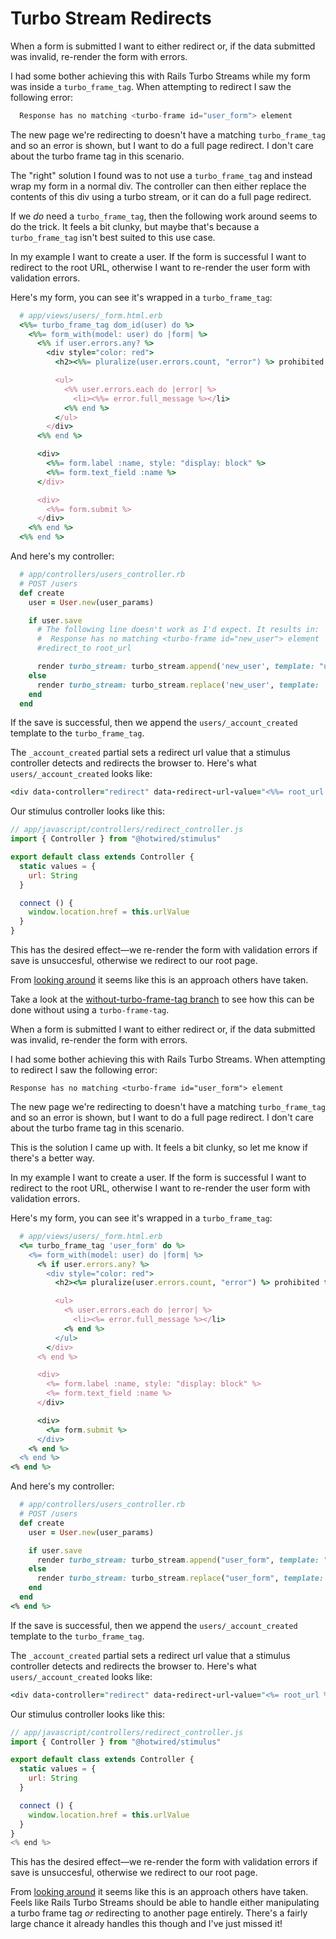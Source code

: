 # Turbo Stream Redirects

When a form is submitted I want to either redirect or, if the
data submitted was invalid, re-render the form with errors.

I had some bother achieving this with Rails Turbo Streams while my form
was inside a `turbo_frame_tag`. When attempting
to redirect I saw the following error:

```js
  Response has no matching <turbo-frame id="user_form"> element
```

The new page we're redirecting to doesn't have a matching `turbo_frame_tag`
and so an error is shown, but I want to do a full page redirect. I don't
care about the turbo frame tag in this scenario.

The "right" solution I found was to not use a `turbo_frame_tag` and instead
wrap my form in a normal div. The controller can then either replace the contents
of this div using a turbo stream, or it can do a full page redirect.

If we _do_ need a `turbo_frame_tag`, then the following work around seems to do the trick. It feels a bit clunky, but maybe that's because a `turbo_frame_tag` isn't best suited to this use case.

In my example I want to create a user. If the form is successful I want to redirect
to the root URL, otherwise I want to re-render the user form with validation errors.

Here's my form, you can see it's wrapped in a `turbo_frame_tag`:

```rb
  # app/views/users/_form.html.erb
  <%%= turbo_frame_tag dom_id(user) do %>
    <%%= form_with(model: user) do |form| %>
      <%% if user.errors.any? %>
        <div style="color: red">
          <h2><%%= pluralize(user.errors.count, "error") %> prohibited this user from being saved:</h2>

          <ul>
            <%% user.errors.each do |error| %>
              <li><%%= error.full_message %></li>
            <%% end %>
          </ul>
        </div>
      <%% end %>

      <div>
        <%%= form.label :name, style: "display: block" %>
        <%%= form.text_field :name %>
      </div>

      <div>
        <%%= form.submit %>
      </div>
    <%% end %>
  <%% end %>
```

And here's my controller:

```rb
  # app/controllers/users_controller.rb
  # POST /users
  def create
    user = User.new(user_params)

    if user.save
      # The following line doesn't work as I'd expect. It results in:
      #  Response has no matching <turbo-frame id="new_user"> element
      #redirect_to root_url

      render turbo_stream: turbo_stream.append('new_user', template: "users/_account_created")
    else
      render turbo_stream: turbo_stream.replace('new_user', template: 'users/_form', locals: { user: user})
    end
  end
```

If the save is successful, then we append the `users/_account_created` template to the `turbo_frame_tag`.

The `_account_created` partial sets a redirect url value that a stimulus controller detects and redirects the browser to. Here's what `users/_account_created` looks like:

```rb
<div data-controller="redirect" data-redirect-url-value="<%%= root_url %>"></div>
```

Our stimulus controller looks like this:

```js
// app/javascript/controllers/redirect_controller.js
import { Controller } from "@hotwired/stimulus"

export default class extends Controller {
  static values = {
    url: String
  }

  connect () {
    window.location.href = this.urlValue
  }
}
```

This has the desired effect—we re-render the form with validation errors
if save is unsuccesful, otherwise we redirect to our root page.

From [looking around](https://discuss.hotwired.dev/t/redirect-after-turbo-stream-response/2303/3?u=andystabler) it seems like this is an approach others have taken.

Take a look at the [without-turbo-frame-tag branch](https://github.com/AndyStabler/turbo-redirects/tree/without-turbo-frame-tag) to see how this can be done without using a `turbo-frame-tag`.








When a form is submitted I want to either redirect or, if the
data submitted was invalid, re-render the form with errors.

I had some bother achieving this with Rails Turbo Streams. When attempting
to redirect I saw the following error:

```
Response has no matching <turbo-frame id="user_form"> element
```

The new page we're redirecting to doesn't have a matching `turbo_frame_tag`
and so an error is shown, but I want to do a full page redirect. I don't
care about the turbo frame tag in this scenario.

This is the solution I came up with. It feels a bit clunky, so let me
know if there's a better way.

In my example I want to create a user. If the form is successful I want to redirect
to the root URL, otherwise I want to re-render the user form with validation errors.

Here's my form, you can see it's wrapped in a `turbo_frame_tag`:

```rb
  # app/views/users/_form.html.erb
  <%= turbo_frame_tag 'user_form' do %>
    <%= form_with(model: user) do |form| %>
      <% if user.errors.any? %>
        <div style="color: red">
          <h2><%= pluralize(user.errors.count, "error") %> prohibited this user from being saved:</h2>

          <ul>
            <% user.errors.each do |error| %>
              <li><%= error.full_message %></li>
            <% end %>
          </ul>
        </div>
      <% end %>

      <div>
        <%= form.label :name, style: "display: block" %>
        <%= form.text_field :name %>
      </div>

      <div>
        <%= form.submit %>
      </div>
    <% end %>
  <% end %>
<% end %>
```

And here's my controller:

```rb
  # app/controllers/users_controller.rb
  # POST /users
  def create
    user = User.new(user_params)

    if user.save
      render turbo_stream: turbo_stream.append("user_form", template: "users/_account_created")
    else
      render turbo_stream: turbo_stream.replace("user_form", template: 'users/_form', locals: { user: user})
    end
  end
<% end %>
```

If the save is successful, then we append the `users/_account_created` template to the `turbo_frame_tag`.

The `_account_created` partial sets a redirect url value that a stimulus controller detects and redirects the browser to. Here's what `users/_account_created` looks like:

```rb
<div data-controller="redirect" data-redirect-url-value="<%= root_url %>"></div>
```

Our stimulus controller looks like this:

```js
// app/javascript/controllers/redirect_controller.js
import { Controller } from "@hotwired/stimulus"

export default class extends Controller {
  static values = {
    url: String
  }

  connect () {
    window.location.href = this.urlValue
  }
}
<% end %>
```

This has the desired effect—we re-render the form with validation errors
if save is unsuccesful, otherwise we redirect to our root page.

From [looking around](https://discuss.hotwired.dev/t/redirect-after-turbo-stream-response/2303/3?u=andystabler) it seems like this is an approach others have taken. Feels like Rails Turbo Streams should
be able to handle either manipulating a turbo frame tag _or_ redirecting to another page entirely. There's a fairly large chance it already handles this though and I've just missed it!
